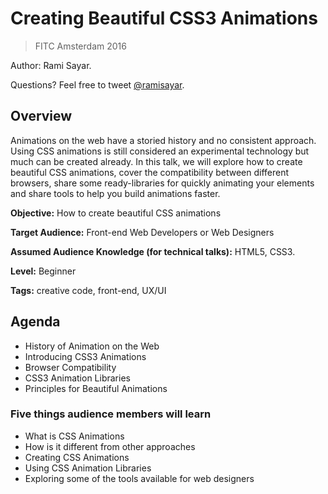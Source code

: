 # Creating Beautiful CSS3 Animations
> FITC Amsterdam 2016

Author: Rami Sayar.

Questions? Feel free to tweet [@ramisayar](https://twitter.com/ramisayar).

## Overview
Animations on the web have a storied history and no consistent approach. Using CSS animations is still considered an experimental technology but much can be created already. In this talk, we will explore how to create beautiful CSS animations, cover the compatibility between different browsers, share some ready-libraries for quickly animating your elements and share tools to help you build animations faster.

**Objective:** How to create beautiful CSS animations

**Target Audience:** Front-end Web Developers or Web Designers

**Assumed Audience Knowledge (for technical talks):** HTML5, CSS3.

**Level:** Beginner

**Tags:** creative code, front-end, UX/UI

## Agenda
* History of Animation on the Web
* Introducing CSS3 Animations
* Browser Compatibility
* CSS3 Animation Libraries
* Principles for Beautiful Animations

### Five things audience members will learn
* What is CSS Animations
* How is it different from other approaches
* Creating CSS Animations
* Using CSS Animation Libraries
* Exploring some of the tools available for web designers
